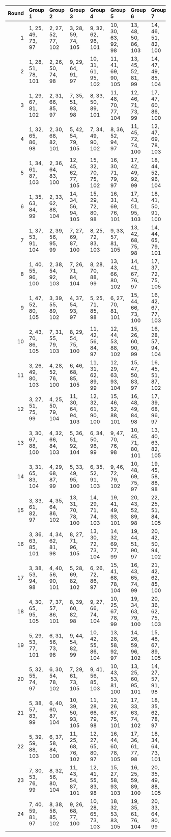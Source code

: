 |   Round | Group 1            | Group 2            | Group 3             | Group 4             | Group 5             | Group 6             | Group 7             | Group 8             | Group 9             | Group 10      | Group 11      | Group 12      | Group 13      | Group 14       | Group 15       | Group 16       | Group 17       | Group 18       | Group 19       | Group 20       | Group 21       | Group 22       | Group 23       | Group 24       |
|--------:|:-------------------|:-------------------|:--------------------|:--------------------|:--------------------|:--------------------|:--------------------|:--------------------|:--------------------|:--------------|:--------------|:--------------|:--------------|:---------------|:---------------|:---------------|:---------------|:---------------|:---------------|:---------------|:---------------|:---------------|:---------------|:---------------|
|       1 | 1, 25, 49, 73, 97  | 2, 27, 52, 77, 102 | 3, 28, 59, 74, 105  | 9, 32, 62, 96, 101  | 10, 30, 63, 92, 98  | 13, 48, 50, 86, 103 | 14, 46, 51, 82, 100 | 19, 37, 66, 94, 99  | 20, 39, 67, 90, 104 | 4, 26, 58, 78 | 5, 34, 60, 91 | 6, 36, 57, 95 | 7, 47, 65, 88 | 8, 45, 68, 84  | 11, 44, 71, 93 | 12, 42, 70, 89 | 15, 33, 54, 76 | 16, 35, 55, 80 | 17, 29, 69, 83 | 18, 31, 72, 87 | 21, 38, 56, 81 | 22, 40, 53, 85 | 23, 43, 61, 79 | 24, 41, 64, 75 |
|       2 | 1, 28, 51, 78, 101 | 2, 26, 50, 74, 98  | 9, 29, 64, 91, 97   | 10, 31, 61, 95, 102 | 11, 41, 69, 90, 105 | 13, 45, 52, 81, 99  | 14, 47, 49, 85, 104 | 19, 40, 68, 89, 103 | 20, 38, 65, 93, 100 | 3, 25, 57, 77 | 4, 27, 60, 73 | 5, 35, 58, 96 | 6, 33, 59, 92 | 7, 46, 67, 83  | 8, 48, 66, 87  | 12, 43, 72, 94 | 15, 36, 56, 79 | 16, 34, 53, 75 | 17, 32, 71, 88 | 18, 30, 70, 84 | 21, 39, 54, 86 | 22, 37, 55, 82 | 23, 42, 63, 76 | 24, 44, 62, 80 |
|       3 | 1, 29, 67, 81, 102 | 2, 31, 66, 85, 97  | 7, 35, 51, 93, 98   | 8, 33, 50, 89, 101  | 11, 48, 70, 77, 104 | 12, 46, 71, 73, 99  | 17, 47, 60, 86, 100 | 18, 45, 57, 82, 103 | 19, 26, 64, 92, 105 | 3, 44, 58, 95 | 4, 42, 59, 91 | 5, 43, 56, 76 | 6, 41, 53, 80 | 9, 25, 55, 90  | 10, 27, 54, 94 | 13, 38, 69, 88 | 14, 40, 72, 84 | 15, 39, 63, 87 | 16, 37, 62, 83 | 20, 28, 61, 96 | 21, 30, 49, 75 | 22, 32, 52, 79 | 23, 34, 68, 74 | 24, 36, 65, 78 |
|       4 | 1, 32, 65, 86, 98  | 2, 30, 68, 82, 101 | 5, 42, 54, 79, 105  | 7, 34, 49, 90, 102  | 8, 36, 52, 94, 97   | 11, 45, 72, 74, 100 | 12, 47, 69, 78, 103 | 17, 46, 58, 81, 104 | 18, 48, 59, 85, 99  | 3, 41, 60, 92 | 4, 43, 57, 96 | 6, 44, 55, 75 | 9, 28, 53, 93 | 10, 26, 56, 89 | 13, 39, 71, 83 | 14, 37, 70, 87 | 15, 38, 61, 84 | 16, 40, 64, 88 | 19, 27, 62, 95 | 20, 25, 63, 91 | 21, 31, 51, 80 | 22, 29, 50, 76 | 23, 35, 66, 77 | 24, 33, 67, 73 |
|       5 | 1, 34, 61, 87, 103 | 2, 36, 64, 83, 100 | 12, 45, 62, 77, 105 | 15, 32, 70, 75, 102 | 16, 30, 71, 79, 97  | 17, 42, 49, 92, 99  | 18, 44, 52, 96, 104 | 21, 37, 59, 78, 98  | 22, 39, 58, 74, 101 | 3, 46, 56, 86 | 4, 48, 53, 82 | 5, 27, 72, 90 | 6, 25, 69, 94 | 7, 38, 68, 80  | 8, 40, 65, 76  | 9, 31, 60, 88  | 10, 29, 57, 84 | 11, 47, 63, 73 | 13, 33, 55, 93 | 14, 35, 54, 89 | 19, 43, 67, 91 | 20, 41, 66, 95 | 23, 28, 50, 81 | 24, 26, 51, 85 |
|       6 | 1, 35, 63, 84, 99  | 2, 33, 62, 88, 104 | 14, 34, 56, 94, 105 | 15, 29, 72, 80, 98  | 16, 31, 69, 76, 101 | 17, 43, 51, 95, 103 | 18, 41, 50, 91, 100 | 21, 40, 57, 73, 102 | 22, 38, 60, 77, 97  | 3, 47, 54, 81 | 4, 45, 55, 85 | 5, 26, 70, 93 | 6, 28, 71, 89 | 7, 39, 66, 75  | 8, 37, 67, 79  | 9, 30, 58, 83  | 10, 32, 59, 87 | 11, 46, 61, 78 | 12, 48, 64, 74 | 13, 36, 53, 90 | 19, 42, 65, 96 | 20, 44, 68, 92 | 23, 25, 52, 86 | 24, 27, 49, 82 |
|       7 | 1, 37, 53, 91, 104 | 2, 39, 56, 95, 99  | 7, 27, 69, 87, 100  | 8, 25, 72, 83, 103  | 9, 33, 57, 81, 105  | 13, 42, 68, 75, 98  | 14, 44, 65, 79, 101 | 23, 41, 62, 84, 102 | 24, 43, 63, 88, 97  | 3, 45, 50, 78 | 4, 47, 51, 74 | 5, 46, 64, 89 | 6, 48, 61, 93 | 10, 35, 60, 85 | 11, 36, 67, 82 | 12, 34, 66, 86 | 15, 31, 49, 96 | 16, 29, 52, 92 | 17, 40, 70, 80 | 18, 38, 71, 76 | 19, 28, 55, 77 | 20, 26, 54, 73 | 21, 32, 58, 94 | 22, 30, 59, 90 |
|       8 | 1, 40, 55, 96, 100 | 2, 38, 54, 92, 103 | 7, 26, 71, 84, 104  | 8, 28, 70, 88, 99   | 13, 43, 66, 80, 102 | 14, 41, 67, 76, 97  | 17, 37, 72, 75, 105 | 23, 44, 64, 87, 98  | 24, 42, 61, 83, 101 | 3, 48, 52, 73 | 4, 46, 49, 77 | 5, 47, 62, 94 | 6, 45, 63, 90 | 9, 36, 59, 86  | 10, 34, 58, 82 | 11, 33, 65, 85 | 12, 35, 68, 81 | 15, 30, 51, 91 | 16, 32, 50, 95 | 18, 39, 69, 79 | 19, 25, 53, 74 | 20, 27, 56, 78 | 21, 29, 60, 89 | 22, 31, 57, 93 |
|       9 | 1, 47, 52, 80, 105 | 3, 39, 55, 89, 102 | 4, 37, 54, 93, 97   | 5, 25, 71, 85, 98   | 6, 27, 70, 81, 101  | 15, 44, 66, 73, 100 | 16, 42, 67, 77, 103 | 21, 43, 64, 82, 104 | 22, 41, 61, 86, 99  | 2, 45, 49, 76 | 7, 48, 62, 91 | 8, 46, 63, 95 | 9, 34, 65, 84 | 10, 36, 68, 88 | 11, 35, 59, 83 | 12, 33, 58, 87 | 13, 29, 51, 94 | 14, 31, 50, 90 | 17, 26, 53, 79 | 18, 28, 56, 75 | 19, 38, 72, 78 | 20, 40, 69, 74 | 23, 30, 60, 96 | 24, 32, 57, 92 |
|      10 | 2, 43, 70, 86, 105 | 7, 31, 55, 79, 103 | 8, 29, 54, 75, 100  | 11, 42, 56, 84, 97  | 12, 44, 53, 88, 102 | 15, 26, 60, 90, 99  | 16, 28, 57, 94, 104 | 21, 35, 72, 92, 101 | 22, 33, 69, 96, 98  | 1, 41, 71, 82 | 3, 40, 62, 93 | 4, 38, 63, 89 | 5, 30, 61, 80 | 6, 32, 64, 76  | 9, 39, 52, 78  | 10, 37, 49, 74 | 13, 46, 65, 91 | 14, 48, 68, 95 | 17, 45, 59, 73 | 18, 47, 58, 77 | 19, 36, 50, 87 | 20, 34, 51, 83 | 23, 27, 67, 85 | 24, 25, 66, 81 |
|      11 | 3, 26, 49, 80, 103 | 4, 28, 52, 76, 100 | 6, 46, 68, 85, 105  | 11, 31, 62, 89, 99  | 12, 29, 63, 93, 104 | 15, 47, 50, 83, 97  | 16, 45, 51, 87, 102 | 17, 38, 66, 91, 101 | 18, 40, 67, 95, 98  | 1, 27, 59, 79 | 2, 25, 58, 75 | 5, 48, 65, 81 | 7, 33, 60, 94 | 8, 35, 57, 90  | 9, 43, 71, 92  | 10, 41, 70, 96 | 13, 34, 54, 77 | 14, 36, 55, 73 | 19, 30, 69, 86 | 20, 32, 72, 82 | 21, 44, 61, 74 | 22, 42, 64, 78 | 23, 37, 56, 88 | 24, 39, 53, 84 |
|      12 | 3, 27, 51, 75, 99  | 4, 25, 50, 79, 104 | 11, 30, 64, 94, 103 | 12, 32, 61, 90, 100 | 15, 46, 52, 88, 101 | 16, 48, 49, 84, 98  | 17, 39, 68, 96, 97  | 18, 37, 65, 92, 102 | 24, 38, 55, 87, 105 | 1, 26, 57, 76 | 2, 28, 60, 80 | 5, 45, 67, 86 | 6, 47, 66, 82 | 7, 36, 58, 89  | 8, 34, 59, 93  | 9, 42, 69, 95  | 10, 44, 72, 91 | 13, 35, 56, 74 | 14, 33, 53, 78 | 19, 31, 71, 81 | 20, 29, 70, 85 | 21, 41, 63, 77 | 22, 43, 62, 73 | 23, 40, 54, 83 |
|      13 | 3, 30, 67, 88, 100 | 4, 32, 66, 84, 103 | 5, 36, 51, 92, 104  | 6, 34, 50, 96, 99   | 9, 47, 70, 76, 98   | 10, 45, 71, 80, 101 | 13, 40, 63, 82, 105 | 19, 48, 60, 83, 102 | 20, 46, 57, 87, 97  | 1, 43, 58, 90 | 2, 41, 59, 94 | 7, 44, 56, 77 | 8, 42, 53, 73 | 11, 26, 55, 95 | 12, 28, 54, 91 | 14, 38, 62, 86 | 15, 37, 69, 81 | 16, 39, 72, 85 | 17, 25, 64, 93 | 18, 27, 61, 89 | 21, 33, 68, 79 | 22, 35, 65, 75 | 23, 29, 49, 78 | 24, 31, 52, 74 |
|      14 | 3, 31, 65, 83, 104 | 4, 29, 68, 87, 99  | 5, 33, 49, 95, 100  | 6, 35, 52, 91, 103  | 9, 46, 72, 79, 102  | 10, 48, 69, 75, 97  | 19, 45, 58, 88, 98  | 20, 47, 59, 84, 101 | 21, 36, 66, 76, 105 | 1, 42, 60, 93 | 2, 44, 57, 89 | 7, 41, 54, 74 | 8, 43, 55, 78 | 11, 27, 53, 92 | 12, 25, 56, 96 | 13, 37, 61, 85 | 14, 39, 64, 81 | 15, 40, 71, 86 | 16, 38, 70, 82 | 17, 28, 62, 90 | 18, 26, 63, 94 | 22, 34, 67, 80 | 23, 32, 51, 73 | 24, 30, 50, 77 |
|      15 | 3, 33, 61, 82, 97  | 4, 35, 64, 86, 102 | 13, 31, 70, 78, 100 | 14, 29, 71, 74, 103 | 19, 41, 49, 93, 101 | 20, 43, 52, 89, 98  | 22, 25, 51, 84, 105 | 23, 38, 59, 75, 104 | 24, 40, 58, 79, 99  | 1, 45, 56, 83 | 2, 47, 53, 87 | 5, 37, 68, 73 | 6, 39, 65, 77 | 7, 28, 72, 95  | 8, 26, 69, 91  | 9, 48, 63, 80  | 10, 46, 62, 76 | 11, 32, 60, 81 | 12, 30, 57, 85 | 15, 34, 55, 92 | 16, 36, 54, 96 | 17, 44, 67, 94 | 18, 42, 66, 90 | 21, 27, 50, 88 |
|      16 | 3, 36, 63, 85, 101 | 4, 34, 62, 81, 98  | 8, 27, 71, 96, 105  | 13, 30, 72, 73, 104 | 14, 32, 69, 77, 99  | 19, 44, 51, 90, 97  | 20, 42, 50, 94, 102 | 23, 39, 57, 80, 100 | 24, 37, 60, 76, 103 | 1, 48, 54, 88 | 2, 46, 55, 84 | 5, 40, 66, 78 | 6, 38, 67, 74 | 7, 25, 70, 92  | 9, 45, 61, 75  | 10, 47, 64, 79 | 11, 29, 58, 86 | 12, 31, 59, 82 | 15, 35, 53, 95 | 16, 33, 56, 91 | 17, 41, 65, 89 | 18, 43, 68, 93 | 21, 26, 52, 83 | 22, 28, 49, 87 |
|      17 | 3, 38, 53, 94, 98  | 4, 40, 56, 90, 101 | 5, 28, 69, 82, 102  | 6, 26, 72, 86, 97   | 15, 41, 68, 78, 104 | 16, 43, 65, 74, 99  | 21, 42, 62, 85, 100 | 22, 44, 63, 81, 103 | 23, 31, 58, 91, 105 | 1, 46, 50, 75 | 2, 48, 51, 79 | 7, 45, 64, 96 | 8, 47, 61, 92 | 9, 35, 67, 87  | 10, 33, 66, 83 | 11, 34, 57, 88 | 12, 36, 60, 84 | 13, 32, 49, 89 | 14, 30, 52, 93 | 17, 27, 55, 76 | 18, 25, 54, 80 | 19, 39, 70, 73 | 20, 37, 71, 77 | 24, 29, 59, 95 |
|      18 | 4, 30, 65, 95, 105 | 7, 37, 57, 86, 101 | 8, 39, 60, 82, 98   | 9, 27, 66, 74, 104  | 10, 25, 67, 78, 99  | 19, 34, 63, 79, 100 | 20, 36, 62, 75, 103 | 23, 45, 53, 89, 97  | 24, 47, 56, 93, 102 | 1, 33, 72, 77 | 2, 35, 69, 73 | 3, 32, 68, 91 | 5, 41, 52, 87 | 6, 43, 49, 83  | 11, 38, 51, 96 | 12, 40, 50, 92 | 13, 44, 59, 76 | 14, 42, 58, 80 | 15, 28, 64, 85 | 16, 26, 61, 81 | 17, 31, 54, 84 | 18, 29, 55, 88 | 21, 48, 71, 90 | 22, 46, 70, 94 |
|      19 | 5, 29, 53, 77, 101 | 6, 31, 56, 73, 98  | 9, 44, 54, 82, 99   | 10, 42, 55, 86, 104 | 13, 28, 58, 92, 97  | 14, 26, 59, 96, 102 | 15, 48, 67, 89, 105 | 23, 33, 70, 90, 103 | 24, 35, 71, 94, 100 | 1, 38, 64, 95 | 2, 40, 61, 91 | 3, 43, 69, 84 | 4, 41, 72, 88 | 7, 32, 63, 78  | 8, 30, 62, 74  | 11, 37, 50, 80 | 12, 39, 51, 76 | 16, 46, 66, 93 | 17, 34, 52, 85 | 18, 36, 49, 81 | 19, 47, 57, 75 | 20, 45, 60, 79 | 21, 25, 65, 87 | 22, 27, 68, 83 |
|      20 | 5, 32, 55, 74, 97  | 6, 30, 54, 78, 102 | 7, 29, 61, 73, 105  | 9, 41, 56, 85, 103  | 10, 43, 53, 81, 100 | 13, 25, 60, 95, 101 | 14, 27, 57, 91, 98  | 23, 36, 72, 93, 99  | 24, 34, 69, 89, 104 | 1, 39, 62, 92 | 2, 37, 63, 96 | 3, 42, 71, 87 | 4, 44, 70, 83 | 8, 31, 64, 77  | 11, 40, 52, 75 | 12, 38, 49, 79 | 15, 45, 65, 94 | 16, 47, 68, 90 | 17, 35, 50, 82 | 18, 33, 51, 86 | 19, 46, 59, 80 | 20, 48, 58, 76 | 21, 28, 67, 84 | 22, 26, 66, 88 |
|      21 | 5, 38, 57, 83, 99  | 6, 40, 60, 87, 104 | 10, 39, 50, 93, 105 | 11, 28, 66, 79, 98  | 12, 26, 67, 75, 101 | 17, 33, 63, 74, 102 | 18, 35, 62, 78, 97  | 21, 46, 53, 96, 103 | 22, 48, 56, 92, 100 | 1, 31, 68, 94 | 2, 29, 65, 90 | 3, 34, 72, 76 | 4, 36, 69, 80 | 7, 42, 52, 82  | 8, 44, 49, 86  | 9, 37, 51, 89  | 13, 27, 64, 84 | 14, 25, 61, 88 | 15, 43, 59, 77 | 16, 41, 58, 73 | 19, 32, 54, 85 | 20, 30, 55, 81 | 23, 47, 71, 95 | 24, 45, 70, 91 |
|      22 | 5, 39, 59, 88, 103 | 6, 37, 58, 84, 100 | 11, 25, 68, 76, 102 | 12, 27, 65, 80, 97  | 16, 44, 60, 78, 105 | 17, 36, 61, 77, 98  | 18, 34, 64, 73, 101 | 21, 47, 55, 91, 99  | 22, 45, 54, 95, 104 | 1, 30, 66, 89 | 2, 32, 67, 93 | 3, 35, 70, 79 | 4, 33, 71, 75 | 7, 43, 50, 85  | 8, 41, 51, 81  | 9, 40, 49, 94  | 10, 38, 52, 90 | 13, 26, 62, 87 | 14, 28, 63, 83 | 15, 42, 57, 74 | 19, 29, 56, 82 | 20, 31, 53, 86 | 23, 46, 69, 92 | 24, 48, 72, 96 |
|      23 | 7, 30, 53, 76, 99  | 8, 32, 56, 80, 104 | 11, 43, 54, 87, 101 | 12, 41, 55, 83, 98  | 15, 27, 58, 93, 103 | 16, 25, 59, 89, 100 | 20, 35, 49, 88, 105 | 21, 34, 70, 95, 97  | 22, 36, 71, 91, 102 | 1, 44, 69, 85 | 2, 42, 72, 81 | 3, 37, 64, 90 | 4, 39, 61, 94 | 5, 31, 63, 75  | 6, 29, 62, 79  | 9, 38, 50, 73  | 10, 40, 51, 77 | 13, 47, 67, 96 | 14, 45, 66, 92 | 17, 48, 57, 78 | 18, 46, 60, 74 | 19, 33, 52, 84 | 23, 26, 65, 82 | 24, 28, 68, 86 |
|      24 | 7, 40, 59, 81, 97  | 8, 38, 58, 85, 102 | 9, 26, 68, 77, 100  | 10, 28, 65, 73, 103 | 18, 32, 53, 83, 105 | 19, 35, 61, 76, 104 | 20, 33, 64, 80, 99  | 23, 48, 55, 94, 101 | 24, 46, 54, 90, 98  | 1, 36, 70, 74 | 2, 34, 71, 78 | 3, 29, 66, 96 | 4, 31, 67, 92 | 5, 44, 50, 84  | 6, 42, 51, 88  | 11, 39, 49, 91 | 12, 37, 52, 95 | 13, 41, 57, 79 | 14, 43, 60, 75 | 15, 25, 62, 82 | 16, 27, 63, 86 | 17, 30, 56, 87 | 21, 45, 69, 93 | 22, 47, 72, 89 |
